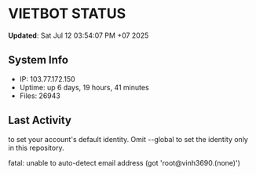# VIETBOT STATUS
**Updated**: Sat Jul 12 03:54:07 PM +07 2025

## System Info
- IP: 103.77.172.150
- Uptime: up 6 days, 19 hours, 41 minutes
- Files: 26943

## Last Activity

to set your account's default identity.
Omit --global to set the identity only in this repository.

fatal: unable to auto-detect email address (got 'root@vinh3690.(none)')
